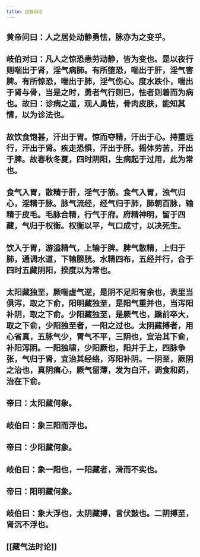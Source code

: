 ```yaml
---
title: 经脉别论
---
```


## 黄帝问曰：人之居处动静勇怯，脉亦为之变乎。
## 岐伯对曰：凡人之惊恐恚劳动静，皆为变也。是以夜行则喘出于肾，淫气病肺。有所堕恐，喘出于肝，淫气害脾。有所惊恐，喘出于肺，淫气伤心。度水跌仆，喘出于肾与骨，当是之时，勇者气行则已，怯者则着而为病也。故曰：诊病之道，观人勇怯，骨肉皮肤，能知其情，以为诊法也。
## 故饮食饱甚，汗出于胃。惊而夺精，汗出于心。持重远行，汗出于肾。疾走恐惧，汗出于肝。摇体劳苦，汗出于脾。故春秋冬夏，四时阴阳，生病起于过用，此为常也。
## 食气入胃，散精于肝，淫气于筋。食气入胃，浊气归心，淫精于脉。脉气流经，经气归于肺，肺朝百脉，输精于皮毛。毛脉合精，行气于府。府精神明，留于四藏，气归于权衡。权衡以平，气口成寸，以决死生。
## 饮入于胃，游溢精气，上输于脾。脾气散精，上归于肺，通调水道，下输膀胱。水精四布，五经并行，合于四时五藏阴阳，揆度以为常也。
## 太阳藏独至，厥喘虚气逆，是阴不足阳有余也，表里当俱泻，取之下俞，阳明藏独至，是阳气重并也，当泻阳补阴，取之下俞。少阳藏独至，是厥气也，蹻前卒大，取之下俞，少阳独至者，一阳之过也。太阴藏搏者，用心省真，五脉气少，胃气不平，三阴也，宜治其下俞，补阳泻阴。一阳独啸，少阳厥也，阳并于上，四脉争张，气归于肾，宜治其经络，泻阳补阴。一阴至，厥阴之治也，真阴㾓心，厥气留薄，发为白汗，调食和药，治在下俞。
## 帝曰：太阳藏何象。
## 岐伯曰：象三阳而浮也。
## 帝曰：少阳藏何象。
## 岐伯曰：象一阳也，一阳藏者，滑而不实也。
## 帝曰：阳明藏何象。
## 岐伯曰：象大浮也，太阴藏搏，言伏鼓也。二阴搏至，肾沉不浮也。
## [[藏气法时论]]

